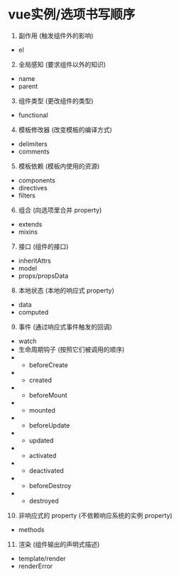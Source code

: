 # vue实例/选项书写顺序
1. 副作用 (触发组件外的影响)

- el

2. 全局感知 (要求组件以外的知识)

- name
- parent

3. 组件类型 (更改组件的类型)

- functional

4. 模板修改器 (改变模板的编译方式)

- delimiters
- comments

5. 模板依赖 (模板内使用的资源)

- components
- directives
- filters

6. 组合 (向选项里合并 property)

- extends
- mixins

7. 接口 (组件的接口)

- inheritAttrs
- model
- props/propsData

8. 本地状态 (本地的响应式 property)

- data
- computed

9. 事件 (通过响应式事件触发的回调)

- watch
- 生命周期钩子 (按照它们被调用的顺序)
- - beforeCreate
- - created
- - beforeMount
- - mounted
- - beforeUpdate
- - updated
- - activated
- - deactivated
- - beforeDestroy
- - destroyed

10. 非响应式的 property (不依赖响应系统的实例 property)

- methods

11. 渲染 (组件输出的声明式描述)

- template/render
- renderError